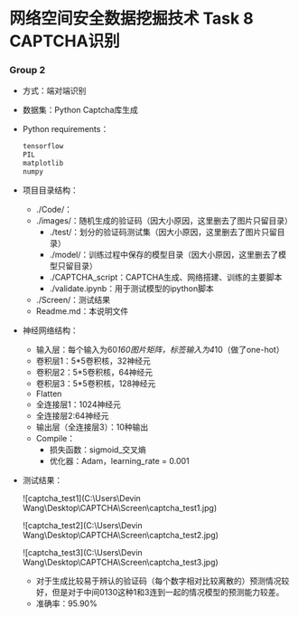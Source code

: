 # 网络空间安全数据挖掘技术 Task 8 CAPTCHA识别

### Group 2

- 方式：端对端识别

- 数据集：Python Captcha库生成

- Python requirements：

  ```Python
  tensorflow
  PIL
  matplotlib
  numpy
  ```

  

- 项目目录结构：

  - ./Code/：
  - ./images/：随机生成的验证码（因大小原因，这里删去了图片只留目录）
    - ./test/：划分的验证码测试集（因大小原因，这里删去了图片只留目录）
    - ./model/：训练过程中保存的模型目录（因大小原因，这里删去了模型只留目录）
    - ./CAPTCHA_script：CAPTCHA生成、网络搭建、训练的主要脚本
    - ./validate.ipynb：用于测试模型的ipython脚本
  - ./Screen/：测试结果
  - Readme.md：本说明文件





- 神经网络结构：

  - 输入层：每个输入为60*160图片矩阵，标签输入为4*10（做了one-hot）
  - 卷积层1：5*5卷积核，32神经元
  - 卷积层2：5*5卷积核，64神经元
  - 卷积层3：5*5卷积核，128神经元
  - Flatten
  - 全连接层1：1024神经元
  - 全连接层2:64神经元
  - 输出层（全连接层3）：10种输出
  - Compile：
    - 损失函数：sigmoid_交叉熵
    - 优化器：Adam，learning_rate = 0.001

- 测试结果：

  ![captcha_test1](C:\Users\Devin Wang\Desktop\CAPTCHA\Screen\captcha_test1.jpg)

  ![captcha_test2](C:\Users\Devin Wang\Desktop\CAPTCHA\Screen\captcha_test2.jpg)

  ![captcha_test3](C:\Users\Devin Wang\Desktop\CAPTCHA\Screen\captcha_test3.jpg)

  - 对于生成比较易于辨认的验证码（每个数字相对比较离散的）预测情况较好，但是对于中间0130这种1和3连到一起的情况模型的预测能力较差。
  - 准确率：95.90%

